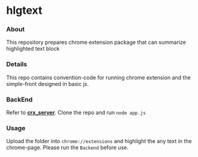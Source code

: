 # hlgtext

### About

This repository prepares chrome extension package that can summarize highlighted text block

### Details

This repo contains convention-code for running chrome extension and the simple-front designed in basic js.

### BackEnd

Refer to __[crx_server](https://github.com/syyunn/crx_server)__. Clone the repo and run `node app.js`

### Usage

Upload the folder into `chrome://extensions` and highlight the any text in the chrome-page. Please run the `Backend` before use. 

